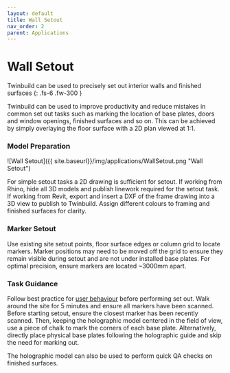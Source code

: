 ```yaml
---
layout: default
title: Wall Setout
nav_order: 2
parent: Applications
---
```


# Wall Setout

Twinbuild can be used to precisely set out interior walls and finished surfaces
{: .fs-6 .fw-300 }

Twinbuild can be used to improve productivity and reduce mistakes in common set out tasks such as marking the location of base plates, doors and window openings, finished surfaces and so on. This can be achieved by simply overlaying the floor surface with a 2D plan viewed at 1:1.

### Model Preparation

![Wall Setout]({{ site.baseurl}}/img/applications/WallSetout.png "Wall Setout")

For simple setout tasks a 2D drawing is sufficient for setout. If working from Rhino, hide all 3D models and publish linework required for the setout task. If working from Revit, export and insert a DXF of the frame drawing into a 3D view to publish to Twinbuild. Assign different colours to framing and finished surfaces for clarity.

### Marker Setout

Use existing site setout points, floor surface edges or column grid to locate markers. Marker positions may need to be moved off the grid to ensure they remain visible during setout and are not under installed base plates. For optimal precision, ensure markers are located ~3000mm apart.

### Task Guidance

Follow best practice for [user behaviour]({{site.baseurl}}/hololens-precision/user-behaviour) before performing set out. Walk around the site for 5 minutes and ensure all markers have been scanned. Before starting setout, ensure the closest marker has been recently scanned. Then, keeping the holographic model centered in the field of view, use a piece of chalk to mark the corners of each base plate. Alternatively, directly place physical base plates following the holographic guide and skip the need for marking out.

The holographic model can also be used to perform quick QA checks on finished surfaces.
